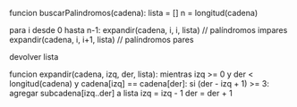 funcion buscarPalindromos(cadena):
lista = []
n = longitud(cadena)

para i desde 0 hasta n-1:
    expandir(cadena, i, i, lista)       // palíndromos impares
    expandir(cadena, i, i+1, lista)     // palíndromos pares

devolver lista


funcion expandir(cadena, izq, der, lista):
mientras izq >= 0 y der < longitud(cadena) y cadena[izq] == cadena[der]:
si (der - izq + 1) >= 3:
agregar subcadena[izq..der] a lista
izq = izq - 1
der = der + 1